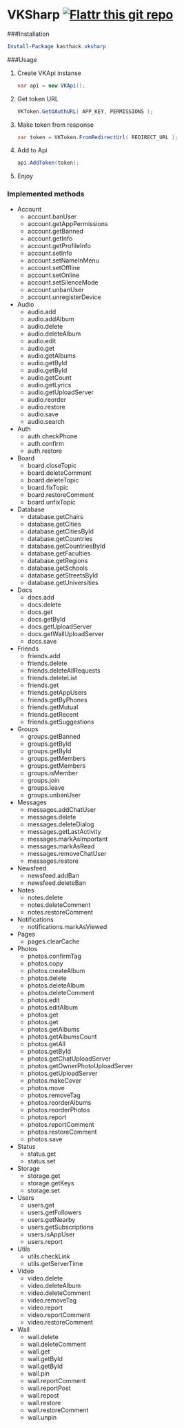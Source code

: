 VKSharp [![Flattr this git repo](http://api.flattr.com/button/flattr-badge-large.png)](https://flattr.com/submit/auto?user_id=kasthack&url=https://github.com/kasthack/VKSharp&title=VKSharp&language=&tags=github&category=software)
=======


###Installation
```PowerShell
Install-Package kasthack.vksharp
```


###Usage

1. Create VKApi instanse
	```C#
	var api = new VKApi();
	```
2. Get token URL
	```C#
	VKToken.GetOAuthURL( APP_KEY, PERMISSIONS );
	```
3. Make token from response
	```C#
	var token = VKToken.FromRedirectUrl( REDIRECT_URL );
	```
4. Add to Api
	```C#
	api.AddToken(token);
	```
5. Enjoy



### Implemented methods
* Account
	* account.banUser
	* account.getAppPermissions
	* account.getBanned
	* account.getInfo
	* account.getProfileInfo
	* account.setInfo
	* account.setNameInMenu
	* account.setOffline
	* account.setOnline
	* account.setSilenceMode
	* account.unbanUser
	* account.unregisterDevice
* Audio
	* audio.add
	* audio.addAlbum
	* audio.delete
	* audio.deleteAlbum
	* audio.edit
	* audio.get
	* audio.getAlbums
	* audio.getById
	* audio.getById
	* audio.getCount
	* audio.getLyrics
	* audio.getUploadServer
	* audio.reorder
	* audio.restore
	* audio.save
	* audio.search
* Auth
	* auth.checkPhone
	* auth.confirm
	* auth.restore
* Board
	* board.closeTopic
	* board.deleteComment
	* board.deleteTopic
	* board.fixTopic
	* board.restoreComment
	* board.unfixTopic
* Database
	* database.getChairs
	* database.getCities
	* database.getCitiesById
	* database.getCountries
	* database.getCountriesById
	* database.getFaculties
	* database.getRegions
	* database.getSchools
	* database.getStreetsById
	* database.getUniversities
* Docs
	* docs.add
	* docs.delete
	* docs.get
	* docs.getById
	* docs.getUploadServer
	* docs.getWallUploadServer
	* docs.save
* Friends
	* friends.add
	* friends.delete
	* friends.deleteAllRequests
	* friends.deleteList
	* friends.get
	* friends.getAppUsers
	* friends.getByPhones
	* friends.getMutual
	* friends.getRecent
	* friends.getSuggestions
* Groups
	* groups.getBanned
	* groups.getById
	* groups.getById
	* groups.getMembers
	* groups.getMembers
	* groups.isMember
	* groups.join
	* groups.leave
	* groups.unbanUser
* Messages
	* messages.addChatUser
	* messages.delete
	* messages.deleteDialog
	* messages.getLastActivity
	* messages.markAsImportant
	* messages.markAsRead
	* messages.removeChatUser
	* messages.restore
* Newsfeed
	* newsfeed.addBan
	* newsfeed.deleteBan
* Notes
	* notes.delete
	* notes.deleteComment
	* notes.restoreComment
* Notifications
	* notifications.markAsViewed
* Pages
	* pages.clearCache
* Photos
	* photos.confirmTag
	* photos.copy
	* photos.createAlbum
	* photos.delete
	* photos.deleteAlbum
	* photos.deleteComment
	* photos.edit
	* photos.editAlbum
	* photos.get
	* photos.get
	* photos.getAlbums
	* photos.getAlbumsCount
	* photos.getAll
	* photos.getById
	* photos.getChatUploadServer
	* photos.getOwnerPhotoUploadServer
	* photos.getUploadServer
	* photos.makeCover
	* photos.move
	* photos.removeTag
	* photos.reorderAlbums
	* photos.reorderPhotos
	* photos.report
	* photos.reportComment
	* photos.restoreComment
	* photos.save
* Status
	* status.get
	* status.set
* Storage
	* storage.get
	* storage.getKeys
	* storage.set
* Users
	* users.get
	* users.getFollowers
	* users.getNearby
	* users.getSubscriptions
	* users.isAppUser
	* users.report
* Utils
	* utils.checkLink
	* utils.getServerTime
* Video
	* video.delete
	* video.deleteAlbum
	* video.deleteComment
	* video.removeTag
	* video.report
	* video.reportComment
	* video.restoreComment
* Wall
	* wall.delete
	* wall.deleteComment
	* wall.get
	* wall.getById
	* wall.getById
	* wall.pin
	* wall.reportComment
	* wall.reportPost
	* wall.repost
	* wall.restore
	* wall.restoreComment
	* wall.unpin